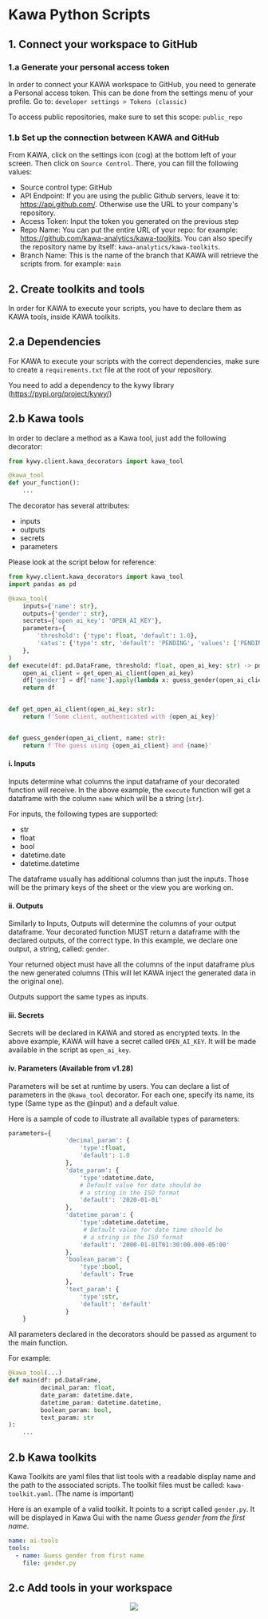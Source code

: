 # Kawa Python Scripts

## 1. Connect your workspace to GitHub

### 1.a Generate your personal access token

In order to connect your KAWA workspace to GitHub, you need to generate a Personal access token.
This can be done from the settings menu of your profile.
Go to: `developer settings > Tokens (classic)`

To access public repositories, make sure to set this scope: `public_repo`


### 1.b Set up the connection between KAWA and GitHub

From KAWA, click on the settings icon (cog) at the bottom left of your screen.
Then click on `Source Control`.
There, you can fill the following values:

- Source control type: GitHub
- API Endpoint: If you are using the public Github servers, leave it to: https://api.github.com/. Otherwise use the URL to your company's repository.
- Access Token: Input the token you generated on the previous step
- Repo Name: You can put the entire URL of your repo: for example: https://github.com/kawa-analytics/kawa-toolkits. You can also specify the repository name by itself: `kawa-analytics/kawa-toolkits`.
- Branch Name: This is the name of the branch that KAWA will retrieve the scripts from. for example: `main`


## 2. Create toolkits and tools

In order for KAWA to execute your scripts, you have to declare them as KAWA tools, 
inside KAWA toolkits.

## 2.a Dependencies

For KAWA to execute your scripts with the correct dependencies, make sure to 
create a `requirements.txt` file at the root of your repository.

You need to add a dependency to the kywy library (https://pypi.org/project/kywy/)


## 2.b Kawa tools

In order to declare a method as a Kawa tool, just add the following decorator:
```python
from kywy.client.kawa_decorators import kawa_tool

@kawa_tool
def your_function():
    ...
```

The decorator has several attributes:
- inputs
- outputs
- secrets
- parameters

Please look at the script below for reference:
```python
from kywy.client.kawa_decorators import kawa_tool
import pandas as pd

@kawa_tool(
    inputs={'name': str},
    outputs={'gender': str},
    secrets={'open_ai_key': 'OPEN_AI_KEY'},
    parameters={
        'threshold': {'type': float, 'default': 1.0},
        'satus': {'type': str, 'default': 'PENDING', 'values': ['PENDING','DONE', 'ERROR']}
    },
)
def execute(df: pd.DataFrame, threshold: float, open_ai_key: str) -> pd.DataFrame:
    open_ai_client = get_open_ai_client(open_ai_key)
    df['gender'] = df['name'].apply(lambda x: guess_gender(open_ai_client, x))
    return df


def get_open_ai_client(open_ai_key: str):
    return f'Some client, authenticated with {open_ai_key}'


def guess_gender(open_ai_client, name: str):
    return f'The guess using {open_ai_client} and {name}'
```
    
#### i. Inputs

Inputs determine what columns the input dataframe of 
your decorated function will receive.
In the above example, the `execute` function will get a dataframe with the column
`name` which will be a string (`str`).

For inputs, the following types are supported:

- str
- float
- bool
- datetime.date
- datetime.datetime

The dataframe usually has additional columns than just the inputs. 
Those will be the primary keys of the sheet or the view you are working on.

#### ii. Outputs

Similarly to Inputs, Outputs will determine the columns of your output dataframe.
Your decorated function MUST return a dataframe with the declared outputs, of the
correct type.
In this example, we declare one output, a string, called: `gender`.

Your returned object must have all the columns of the input dataframe plus the
new generated columns (This will let KAWA inject the generated data in the
original one).

Outputs support the same types as inputs.

#### iii. Secrets

Secrets will be declared in KAWA and stored as encrypted texts.
In the above example, KAWA will have a secret called `OPEN_AI_KEY`.
It will be made available in the script as `open_ai_key`.

#### iv. Parameters (Available from v1.28)

Parameters will be set at runtime by users.
You can declare a list of parameters in the `@kawa_tool` decorator.
For each one, specify its name, its type (Same type as the @input) and a default value.

Here is a sample of code to illustrate all available types of parameters:

```python
parameters={
                'decimal_param': {
                    'type':float, 
                    'default': 1.0
                },
                'date_param': {
                    'type':datetime.date, 
                    # Default value for date should be 
                    # a string in the ISO format
                    'default': '2020-01-01'
                }, 
                'datetime_param': {
                    'type':datetime.datetime, 
                     # Default value for date time should be 
                     # a string in the ISO format
                    'default': '2000-01-01T01:30:00.000-05:00'
                },
                'boolean_param': {
                    'type':bool, 
                    'default': True
                },
                'text_param': {
                    'type':str, 
                    'default': 'default'
                }
    }
```

All parameters declared in the decorators should be passed as argument to the main function.

For example:

```python
@kawa_tool(...)
def main(df: pd.DataFrame, 
         decimal_param: float, 
         date_param: datetime.date,
         datetime_param: datetime.datetime, 
         boolean_param: bool, 
         text_param: str
):
    ...
```


## 2.b Kawa toolkits

Kawa Toolkits are yaml files that list tools with a readable display name and the 
path to the associated scripts.
The toolkit files must be called: `kawa-toolkit.yaml`. (The name is important)

Here is an example of a valid toolkit. It points to a script called `gender.py`.
It will be displayed in Kawa Gui with the name *Guess gender from the  first name*.

```yaml
name: ai-tools
tools:
  - name: Guess gender from first name
    file: gender.py
```

## 2.c Add tools in your workspace

<p align="center">
  <img src="readme-assets/register_tools.png">
</p>
